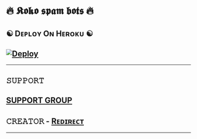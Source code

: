 # 🔥 𝕶𝖔𝖐𝖔 𝖘𝖕𝖆𝖒 𝖇𝖔𝖙𝖘 🔥
## ☯︎ Dᴇᴘʟᴏʏ Oɴ Hᴇʀᴏᴋᴜ ☯︎

[![Deploy](https://www.herokucdn.com/deploy/button.svg)](https://heroku.com/deploy?template=https://github.com/Darupary/kokospambot-) 
-------




----
## 𝚂𝚄𝙿𝙿𝙾𝚁𝚃 
                          
[SUPPORT GROUP ](https://t.me/Baapjiiiiiiiiii)
-------------------------------------------------

## 𝙲𝚁𝙴𝙰𝚃𝙾𝚁 - [Rᴇᴅɪʀᴇᴄᴛ](https://telegra.ph/file/142ef079150c0347646be.jpg)

-------------------------------------------------
